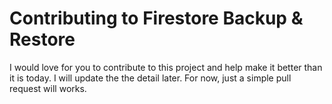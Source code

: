 # Contributing to Firestore Backup & Restore

I would love for you to contribute to this project and help make it better than it is today. I will update the the detail later. For now, just a simple pull request will works.